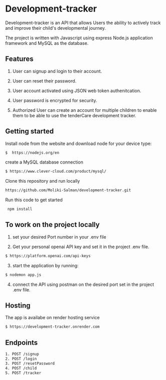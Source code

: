 
# Development-tracker
Development-tracker is an API that allows Users the ability to actively track and improve their child's developmental journey. 

The project is written with Javascript using express Node.js application framework and MySQL as the database.
## Features

1. User can signup and login to their account. 

2.	User can reset their password. 

3. User account activated using JSON web token authenitcation. 

4. User password is encrypted for security.
  
5. Authorized User can create an account for multiple children to enable them to be able to use the tenderCare development tracker. 

## Getting started

Install node from the website and download node for your device type:
```bash
$  https://nodejs.org/en
```
create a MySQL database connection 
```bash
$ https://www.clever-cloud.com/product/mysql/
```
Clone this repository and run locally
```bash
https://github.com/Moliki-Salman/development-tracker.git
```
Run this code to get started
```bash
 npm install
```
## To work on the project locally

1. set your desired Port number in your .env file
  
2. Get your personal openai API key and set it in the project .env file.
```bash
$ https://platform.openai.com/api-keys 
```
3.   start the application by running:
```bash
$ nodemon app.js 
```
4. connect the API using postman on the desired port set in the project .env file.

## Hosting
The app is availabe on render hosting service
```bash
$ https://development-tracker.onrender.com
```
## Endpoints
```bash
1. POST /signup
2. POST /login
3. POST /resetPassword
4. POST /child
5. POST /tracker
```


